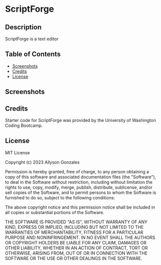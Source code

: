 # ScriptForge


## Description 
ScriptForge is a text editor 


## Table of Contents
- [Screenshots](#screenshots)
- [Credits](#credits)
- [License](#license)

## Screenshots


## Credits 
Starter code for ScriptForge was provided by the University of Washington Coding Bootcamp. 


## License 
MIT License

Copyright (c) 2023 Allyson Gonzales

Permission is hereby granted, free of charge, to any person obtaining a copy of this software and associated documentation files (the "Software"), to deal in the Software without restriction, including without limitation the rights to use, copy, modify, merge, publish, distribute, sublicense, and/or sell copies of the Software, and to permit persons to whom the Software is furnished to do so, subject to the following conditions:

The above copyright notice and this permission notice shall be included in all copies or substantial portions of the Software.

THE SOFTWARE IS PROVIDED "AS IS", WITHOUT WARRANTY OF ANY KIND, EXPRESS OR IMPLIED, INCLUDING BUT NOT LIMITED TO THE WARRANTIES OF MERCHANTABILITY, FITNESS FOR A PARTICULAR PURPOSE AND NONINFRINGEMENT. IN NO EVENT SHALL THE AUTHORS OR COPYRIGHT HOLDERS BE LIABLE FOR ANY CLAIM, DAMAGES OR OTHER LIABILITY, WHETHER IN AN ACTION OF CONTRACT, TORT OR OTHERWISE, ARISING FROM, OUT OF OR IN CONNECTION WITH THE SOFTWARE OR THE USE OR OTHER DEALINGS IN THE SOFTWARE.

